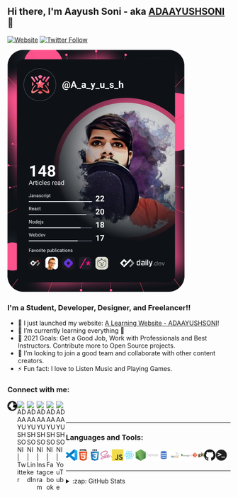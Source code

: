 ## Hi there, I'm Aayush Soni - aka [ADAAYUSHSONI][website] 👋

[![Website](https://img.shields.io/website?label=ADAAYUSHSONI&style=for-the-badge&up_color=critical&up_message=On-Going%21&url=https%3A%2F%2Fa-a-y-u-s-h-s-o-n-i.github.io%2FADAAYUSHSONI%2F)](https://aayushsoni.netlify.app/)
[![Twitter Follow](https://img.shields.io/twitter/follow/Aayush_soni_?color=1DA1F2&logo=twitter&style=for-the-badge)](https://twitter.com/intent/follow?original_referer=https%3A%2F%2Fgithub.com%2FADAAYUSHSONI&screen_name=Aayush_soni_)

<a href="https://aayushsoni.netlify.app/"><img src="https://github.com/A-a-y-u-s-h-s-o-n-i/A-a-y-u-s-h-s-o-n-i/blob/master/devcard.svg" width="400" alt="Chris Bongers's Dev Card"/></a>

### I'm a Student, Developer, Designer, and Freelancer!!

- 🔭 I just launched my website: [A Learning Website - ADAAYUSHSONI][website]!
- 🌱 I’m currently learning everything 🤣
- 🥅 2021 Goals: Get a Good Job, Work with Professionals and Best Instructors. Contribute more to Open Source projects.
- 👯 I’m looking to join a good team and collaborate with other content creators.
- ⚡ Fun fact: I love to Listen Music and Playing Games.

### Connect with me:

[<img align="left" alt="ADAAYUSHSONI" width="22px" src="https://raw.githubusercontent.com/iconic/open-iconic/master/svg/globe.svg" />][website]
[<img align="left" alt="ADAAYUSHSONI | Twitter" width="22px" src="https://cdn.jsdelivr.net/npm/simple-icons@v3/icons/twitter.svg" />][twitter]
[<img align="left" alt="ADAAYUSHSONI | LinkedIn" width="22px" src="https://cdn.jsdelivr.net/npm/simple-icons@v3/icons/linkedin.svg" />][linkedin]
[<img align="left" alt="ADAAYUSHSONI | Instagram" width="22px" src="https://cdn.jsdelivr.net/npm/simple-icons@v3/icons/instagram.svg" />][instagram]
[<img align="left" alt="ADAAYUSHSONI | Facebook" width="22px" src="https://cdn.jsdelivr.net/npm/simple-icons@3.13.0/icons/facebook.svg" />][facebook]
[<img align="left" alt="ADAAYUSHSONI | YouTube" width="22px" src="https://cdn.jsdelivr.net/npm/simple-icons@v3/icons/youtube.svg" />][youtube]

<br>
<br>

---

### Languages and Tools:
[<img align="left" alt="Visual Studio Code" width="26px" src="https://raw.githubusercontent.com/github/explore/80688e429a7d4ef2fca1e82350fe8e3517d3494d/topics/visual-studio-code/visual-studio-code.png" />][website]
[<img align="left" alt="HTML5" width="26px" src="https://raw.githubusercontent.com/github/explore/80688e429a7d4ef2fca1e82350fe8e3517d3494d/topics/html/html.png" />][website]
[<img align="left" alt="CSS3" width="26px" src="https://raw.githubusercontent.com/github/explore/80688e429a7d4ef2fca1e82350fe8e3517d3494d/topics/css/css.png" />][website]
[<img align="left" alt="Sass" width="26px" src="https://raw.githubusercontent.com/github/explore/80688e429a7d4ef2fca1e82350fe8e3517d3494d/topics/sass/sass.png" />][website]
[<img align="left" alt="JavaScript" width="26px" src="https://raw.githubusercontent.com/github/explore/80688e429a7d4ef2fca1e82350fe8e3517d3494d/topics/javascript/javascript.png" />][website]
[<img align="left" alt="React" width="26px" src="https://raw.githubusercontent.com/github/explore/80688e429a7d4ef2fca1e82350fe8e3517d3494d/topics/react/react.png" />][website]
[<img align="left" alt="Node.js" width="26px" src="https://raw.githubusercontent.com/github/explore/80688e429a7d4ef2fca1e82350fe8e3517d3494d/topics/nodejs/nodejs.png" />][website]
[<img align="left" alt="Express" width="26px" src="https://raw.githubusercontent.com/github/explore/361e2821e2dea67711cde99c9c40ed357061cf27/topics/express/express.png" />][website]
[<img align="left" alt="SQL" width="26px" src="https://raw.githubusercontent.com/github/explore/80688e429a7d4ef2fca1e82350fe8e3517d3494d/topics/sql/sql.png" />][website]
[<img align="left" alt="MySQL" width="26px" src="https://raw.githubusercontent.com/github/explore/80688e429a7d4ef2fca1e82350fe8e3517d3494d/topics/mysql/mysql.png" />][website]
[<img align="left" alt="MongoDB" width="26px" src="https://raw.githubusercontent.com/github/explore/80688e429a7d4ef2fca1e82350fe8e3517d3494d/topics/mongodb/mongodb.png" />][website]
[<img align="left" alt="Git" width="26px" src="https://raw.githubusercontent.com/github/explore/80688e429a7d4ef2fca1e82350fe8e3517d3494d/topics/git/git.png" />][website]
[<img align="left" alt="GitHub" width="26px" src="https://raw.githubusercontent.com/github/explore/78df643247d429f6cc873026c0622819ad797942/topics/github/github.png" />][website]
[<img align="left" alt="Terminal" width="26px" src="https://raw.githubusercontent.com/github/explore/80688e429a7d4ef2fca1e82350fe8e3517d3494d/topics/terminal/terminal.png" />][website]

<br>
<br>

---

<details>
  <summary>:zap: GitHub Stats</summary>

  <img align="left" alt="ADAAYUSHSONI's GitHub Stats" src="https://github-readme-stats.vercel.app/api?username=A-a-y-u-s-h-s-o-n-i&show_icons=true&hide_border=true" />

</details>

[website]: https://aayushsoni.netlify.app/
[portfolio]: https://a-a-y-u-s-h-s-o-n-i.github.io/ADAAYUSHSONI/
[twitter]: https://twitter.com/Aayush_soni_
[linkedin]: https://www.linkedin.com/in/aayush-soni/
[instagram]: https://www.instagram.com/a_a_y_u_s_h_s_o_n_i/
[facebook]: https://www.facebook.com/ADAAYUSHSONI
[github]: https://github.com/A-a-y-u-s-h-s-o-n-i
[youtube]: https://www.youtube.com/channel/UC5_s3ddEDTFcmQfbwDDkOWg
